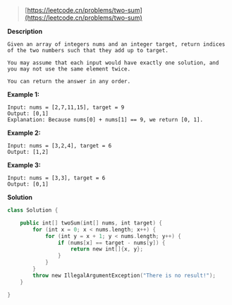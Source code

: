 > [https://leetcode.cn/problems/two-sum](https://leetcode.cn/problems/two-sum)

**Description**
```text
Given an array of integers nums and an integer target, return indices of the two numbers such that they add up to target.

You may assume that each input would have exactly one solution, and you may not use the same element twice.

You can return the answer in any order.
```

**Example 1:**
```text
Input: nums = [2,7,11,15], target = 9
Output: [0,1]
Explanation: Because nums[0] + nums[1] == 9, we return [0, 1].
```
**Example 2:**
```text
Input: nums = [3,2,4], target = 6
Output: [1,2]
```
**Example 3:**
```text
Input: nums = [3,3], target = 6
Output: [0,1]
```

**Solution**
```kotlin
class Solution {

    public int[] twoSum(int[] nums, int target) {
        for (int x = 0; x < nums.length; x++) {
            for (int y = x + 1; y < nums.length; y++) {
                if (nums[x] == target - nums[y]) {
                    return new int[]{x, y};
                }
            }
        }
        throw new IllegalArgumentException("There is no result!");
    }

}
```
